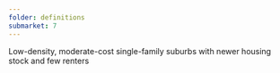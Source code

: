 ```yaml
---
folder: definitions
submarket: 7
---
```

Low-density, moderate-cost single-family suburbs with newer housing stock and few renters